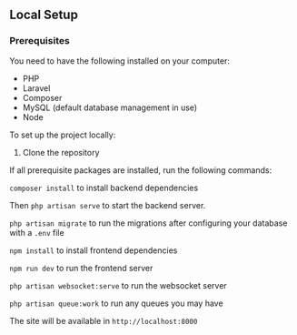 ## Local Setup

### Prerequisites
You need to have the following installed on your computer:
<ul>
  <li>PHP</li>
  <li>Laravel</li>
  <li>Composer</li>
  <li>MySQL (default database management in use)</li>
  <li>Node</li>
</ul>

To set up the project locally:
<ol>
  <li>Clone the repository</li>
</ol>
If all prerequisite packages are installed, run the following commands:

`composer install` to install backend dependencies

Then `php artisan serve` to start the backend server.

`php artisan migrate` to run the migrations after configuring your database with a `.env` file

`npm install` to install frontend dependencies

`npm run dev` to run the frontend server

`php artisan websocket:serve` to run the websocket server

`php artisan queue:work` to run any queues you may have

The site will be available in `http://localhost:8000`
